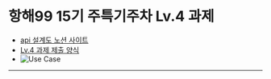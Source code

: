 # 항해99 15기 주특기주차 Lv.4 과제


- [api 설계도 노션 사이트](https://www.notion.so/eaa5ffaa3c714feea76c418ee36e0f60?v=370b5d2556c74b1f84bf395b5ee28be2&pvs=4)
- [Lv.4 과제 제출 양식](https://maze-mousepad-7a9.notion.site/Lv-4-8ec33a977004441eab6f9d58014d7a2a?pvs=4)
- ![Use Case](usecase.JPG "Use Case")

----

